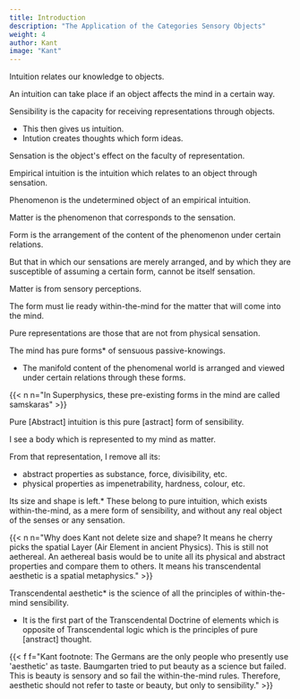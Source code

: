 ```yaml
---
title: Introduction
description: "The Application of the Categories Sensory Objects"
weight: 4
author: Kant
image: "Kant"
---
```



<!-- SS I. Introduction -->

Intuition relates our knowledge to objects. 

<!-- In whatsoever mode, or by whatsoever means, our knowledge may relate to objects, it is at least quite clear that the only manner in which it immediately relates to them is by means of an . To this as the indispensable groundwork, all thought points.  -->

An intuition can take place if an object affects the mind in a certain way.

Sensibility is the capacity for receiving representations through objects.
- This then gives us intuition.
- Intution creates thoughts which form ideas.

<!-- conceptions. -->

 <!-- (receptivity) through the mode in which we are affected by objects,   -->

<!-- By means of sensibility, therefore, objects are given to us, and it alone furnishes us with intuitions; by the understanding they are thought, and from it arise conceptions. But an thought must directly, or indirectly, by means of certain signs, relate ultimately to intuitions; consequently, with us, to sensibility, because in no other way can an object be given to us. -->


Sensation is the object's effect on the faculty of representation.

Empirical intuition is the intuition which relates to an object through sensation.

Phenomenon is the undetermined object of an empirical intuition.

Matter is the phenomenon that corresponds to the sensation.

Form is the arrangement of the content of the phenomenon under certain relations.


But that in which our sensations are merely arranged, and by which they are susceptible of assuming a certain form, cannot be itself sensation. 

Matter is from sensory perceptions.

<!--  give our minds the  lead to the 

It is, then, the matter of all phenomena that is given to us a posteriori;  -->

The form must lie ready within-the-mind for the matter that will come into the mind. 

 <!-- a priori for them in the mind, and consequently can be regarded separately from all sensation. -->

Pure representations are those that are not from physical sensation. 

 <!-- pure, in the transcendental meaning of the word, wherein nothing is met with that belongs to sensation.  -->

<!-- And accordingly we find existing in the mind a priori,  -->

The mind has pure forms* of sensuous passive-knowings. 
- The manifold content of the phenomenal world is arranged and viewed under certain relations through these forms. 

{{< n n="In Superphysics, these pre-existing forms in the mind are called samskaras" >}}

<!-- intuitions in general, in which all the  -->

Pure [Abstract] intuition is this pure [astract] form of sensibility.

I see a body which is represented to my mind as matter. 

From that representation, I remove all its:
- abstract properties as substance, force, divisibility, etc.
- physical properties as impenetrability, hardness, colour, etc.

Its size and shape is left.* These belong to pure intuition, which exists within-the-mind, as a mere form of sensibility, and without any real object of the senses or any sensation.

{{< n n="Why does Kant not delete size and shape? It means he cherry picks the spatial Layer (Air Element in ancient Physics). This is still not aethereal. An aethereal basis would be to unite all its physical and abstract properties and compare them to others. It means his transcendental aesthetic is a spatial metaphysics." >}}

<!-- yet there is still something left us from this empirical intuition, namely, extension and shape.  -->


Transcendental aesthetic* is the science of all the principles of within-the-mind sensibility.
- It is the first part of the Transcendental Doctrine of elements which is opposite of Transcendental logic which is the principles of pure [anstract] thought.

{{< f f="Kant footnote: The Germans are the only people who presently use 'aesthetic' as taste. Baumgarten tried to put beauty as a science but failed. This is beauty is sensory and so fail the within-the-mind rules. Therefore, aesthetic should not refer to taste or beauty, but only to sensibility." >}} 


<!-- At the foundation of this term lies the disappointed hope, which the eminent analyst, , conceived, of subjecting the criticism of the beautiful to principles of reason, and so of elevating its rules into a science. But his endeavours were vain. For the said rules or criteria are, in respect to their chief sources, merely empirical, consequently never can serve as determinate laws a priori, by which our judgement in matters of taste is to be directed. 

It is rather our judgement which forms the proper test as to the correctness of the principles. 

On this account it is advisable to give up the use of the term as designating the critique of taste, and to apply it solely to that doctrine, which is true science—the science of the laws of sensibility—and thus come nearer to the language and the sense of the ancients in their well-known division of the objects of cognition into aiotheta kai noeta, or to share it with speculative philosophy, and employ it partly in a transcendental, partly in a psychological signification. -->


<!-- In the science of transcendental aesthetic accordingly, we shall first isolate sensibility or the sensuous faculty, by separating from it all that is annexed to its perceptions by the conceptions of understanding, so that nothing be left but empirical intuition. In the next place we shall take away from this intuition all that belongs to sensation, so that nothing may remain but pure intuition, and the mere form of phenomena, which is all that the sensibility can afford a priori. From this investigation it will be found that there are two pure forms of sensuous intuition, as principles of knowledge a priori, namely, space and time. To the consideration of these we shall now proceed. -->

